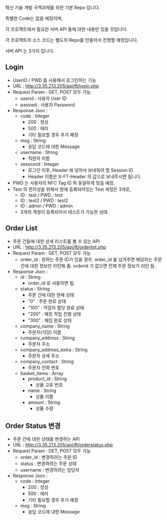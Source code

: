 혁신 기술 개발 국책과제를 위한 기본 Repo 입니다.

특별한 Code는 없을 예정이며,

각 프로젝트에서 필요한 서버 API 들에 대한 내용만 있을 것입니다.

각 프로젝트의 소스 코드는 별도의 Repo를 만들어서 진행할 예정입니다.

서버 API 는 3가지 입니다.

## Login
- UserID / PWD 를 사용해서 로그인하는 기능
- URL : http://3.35.213.205/api/ft/login.php
- Request Param : GET, POST 모두 가능
  - userid : 사용자 User ID
  - passwd : 사용자 Password
- Response Json :
  - code : Integer 
    - 200 : 정상
    - 500 : 에러
    - 기타 필요할 경우 추가 예정
  - msg : String
    - 응답 코드에 대한 Message
  - username : String
    - 직원의 이름
  - sessionid : Integer
    - 로그인 이후, Header 에 넣어서 보내줘야 할 Session ID
    - Header 이름은 X-FT-Header 의 값으로 보내주시면 됩니다.
- PWD 는 사용자의 NFC Tag ID 와 동일하게 맞출 예정.
- Test 의 편의성을 위해서 현재 등록되어있는 Test 계정은 3개로,
  - ID : test / PWD : test
  - ID : test2 / PWD : test2
  - ID : admin / PWD : admin
  - 3개의 계정이 등록되어서 테스트가 가능한 상태.


## Order List
- 주문 건들에 대한 상세 리스트를 볼 수 있는 API
- URL : http://3.35.213.205/api/ft/orderlist.php
- Request Param : GET, POST 모두 가능
  - order_id : 원하는 주문 ID가 있을 경우, order_id 를 넘겨주면 해당하는 주문건에 대한 정보만 리턴해 줌. orderid 가 없으면 전체 주문 정보가 리턴 됨.
- Response Json :
  - id : String
    - order_id 로 사용하면 됨.
  - status : String
    - 주문 건에 대한 현재 상태
    - "0" : 주문 완료 상태
    - "100" : 작업자 할당 완료 상태
    - "200" : 패킹 작업 진행 상태
    - "300" : 패킹 완료 상태
  - company_name : String
    - 주문자(식당) 이름
  - company_address : String
    - 주문자 주소
  - company_address_extra : String
    - 주문자 상세 주소
  - company_contact : String
    - 주문자 전화 번호
  - basket_items : Array
    - product_id : String
      - 상품 고유 번호
    - name : String
      - 상품 이름
    - amount : String
      - 상품 수량

## Order Status 변경
- 주문 건에 대한 상태를 변경하는 API
- URL : http://3.35.213.205/api/ft/orderstatus.php
- Request Param : GET, POST 모두 가능
  - order_id : 변경하려는 주문 ID
  - status : 변경하려는 주문 상태
  - username : 변경하려는 담당자
- Response Json :
  - code : Integer 
    - 200 : 정상
    - 500 : 에러
    - 기타 필요할 경우 추가 예정
  - msg : String
    - 응답 코드에 대한 Message
